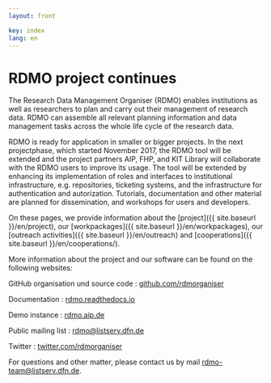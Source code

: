 ```yaml
---
layout: front

key: index
lang: en
---
```


RDMO project continues
====

The Research Data Management Organiser (RDMO) enables institutions as well as researchers
to plan and carry out their management of research data. RDMO can assemble all relevant planning information 
and data management tasks across the whole life cycle of the research data. 

RDMO is ready for application in smaller or bigger projects. In the next projectphase, which started November 2017, the 
RDMO tool will be extended and the project partners AIP, FHP, and KIT Library will collaborate with the RDMO users
to improve its usage. 
The tool will be extended by enhancing its implementation of roles and interfaces to institutional infrastructure, 
e.g. repositories, ticketing systems, and the infrastructure for authentication and autorization. 
Tutorials, documentation and other material are planned for dissemination, and workshops for users and developers.

On these pages, we provide information about the [project]({{ site.baseurl }}/en/project), our [workpackages]({{ site.baseurl }}/en/workpackages), our [outreach activities]({{ site.baseurl }}/en/outreach) and [cooperations]({{ site.baseurl }}/en/cooperations/).

More information about the project and our software can be found on the following websites:

GitHub organisation und source code
: [github.com/rdmorganiser](https://github.com/rdmorganiser)

Documentation
: [rdmo.readthedocs.io](https://rdmo.readthedocs.io/en/latest)

Demo instance
: [rdmo.aip.de](https://rdmo.aip.de)

Public mailing list
: [rdmo@listserv.dfn.de](https://www.listserv.dfn.de/sympa/info/rdmo)

Twitter
: [twitter.com/rdmorganiser](https://twitter.com/rdmorganiser)

For questions and other matter, please contact us by mail <a href="mailto:rdmo-team@listserv.dfn.de">rdmo-team@listserv.dfn.de</a>.
